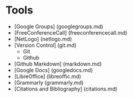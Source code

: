 # Tools

* [Google Groups]               (googlegroups.md)
* [FreeConferenceCall]          (freeconferencecall.md)
* [NetLogo]                     (netlogo.md)
* [Version Control]             (git.md)
  * Git
  * Github
* [Github Markdown]             (markdown.md)
* [Google Docs]                 (googledocs.md)
* [LibreOffice]                 (libreoffic.md)
* [Grammarly                    (grammarly.md)
* [Citations and Bibliography]  (citations.md)

